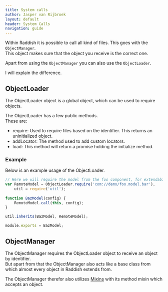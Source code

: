 ```yaml
---
title: System calls
author: Jasper van Rijbroek
layout: default
header: System Calls
navigation: guide
---
```


Within Raddish it is possible to call all kind of files. This goes with the ```ObjectManager```.  
This object makes sure that the object you receive is the correct one.

Apart from using the ```ObjectManager``` you can also use the ```ObjectLoader```.

I will explain the difference.

## ObjectLoader
The ObjectLoader object is a global object, which can be used to require objects.

The ObjectLoader has a few public methods.  
These are:

- require: Used to require files based on the identifier. This returns an uninitialized object.
- addLocator: The method used to add custom locators.
- load: This method will return a promise holding the initialize method.

### Example
Below is an example usage of the ObjectLoader.

```javascript
// Here we will require the model from the foo component, for extendability purposes.
var RemoteModel = ObjectLoader.require('com://demo/foo.model.bar'),
    util = require('util');
    
function BazModel(config) {
    RemoteModel.call(this, config);
}

util.inherits(BazModel, RemoteModel);

module.exports = BazModel;

```

## ObjectManager
The ObjectManager requires the ObjectLoader object to receive an object by identifier.  
But apart from that the ObjectManager also acts like a base class from which almost every object in Raddish extends from.

The ObjectManager therefor also utilizes [Mixins](/guide/advanced/mixins.html) with its method mixin which accepts an object.